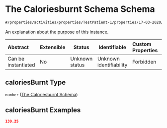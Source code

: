 # The Caloriesburnt Schema Schema

```txt
#/properties/activities/properties/TestPatient-1/properties/17-03-2020/items/properties/caloriesBurnt#/properties/activities/properties/TestPatient-1/properties/17-03-2020/items/properties/caloriesBurnt
```

An explanation about the purpose of this instance.


| Abstract            | Extensible | Status         | Identifiable            | Custom Properties | Additional Properties | Access Restrictions | Defined In                                                                        |
| :------------------ | ---------- | -------------- | ----------------------- | :---------------- | --------------------- | ------------------- | --------------------------------------------------------------------------------- |
| Can be instantiated | No         | Unknown status | Unknown identifiability | Forbidden         | Allowed               | none                | [firebase_final.schema.json\*](firebase_final.schema.json "open original schema") |

## caloriesBurnt Type

`number` ([The Caloriesburnt Schema](firebase_final-properties-the-activities-schema-properties-the-patient-activity-schema-properties-the-17-03-2020-schema-the-items-schema-properties-the-caloriesburnt-schema.md))

## caloriesBurnt Examples

```json
139.25
```
